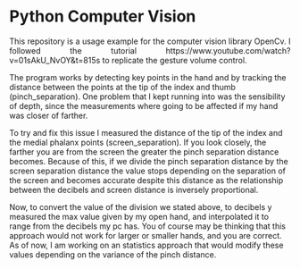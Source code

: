 # Python Computer Vision

<p style='text-align: justify;'> 
This repository is a usage example for the computer vision library OpenCv. I followed
the tutorial https://www.youtube.com/watch?v=01sAkU_NvOY&t=815s to replicate the gesture volume
control. 

The program works by detecting key points in the hand and by tracking the distance
between the points at the tip of the index and thumb (pinch_separation). One problem that I kept running
into was the sensibility of depth, since the measurements where going to be affected
if my hand was closer of farther.

To try and fix this issue I measured the distance of the tip of the index and
the medial phalanx points (screen_separation). If you look closely, the farther you are from the 
screen the greater the pinch separation distance becomes. Because of this, if we
divide the pinch separation distance by the screen separation distance the value stops
depending on the separation of the screen and becomes accurate despite this distance as the
relationship between the decibels and screen distance is inversely proportional.

Now, to convert the value of the division we stated above, to decibels y measured the max
value given by my open hand, and interpolated it to range from the decibels my pc has. You of course
may be thinking that this approach would not work for larger or smaller hands, and you are correct. 
As of now, I am working on an statistics approach that would modify these values depending on the variance
of the pinch distance.
</p>
